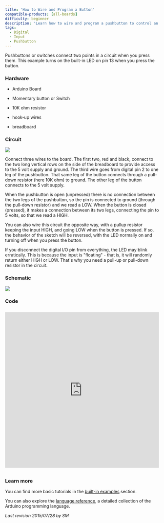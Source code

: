 ```yaml
---
title: 'How to Wire and Program a Button'
compatible-products: [all-boards]
difficulty: beginner
description: 'Learn how to wire and program a pushbutton to control an LED.'
tags: 
  - Digital
  - Input
  - Pushbutton
---
```


Pushbuttons or switches connect two points in a circuit when you press them.  This example turns on the built-in LED on pin 13 when you press the button.

### Hardware

- Arduino Board

- Momentary button or Switch

- 10K ohm resistor

- hook-up wires

- breadboard

### Circuit

![](assets/circuit.png)

Connect three wires to the board. The first two, red and black, connect to the two long vertical rows on the side of the breadboard to provide access to the 5 volt supply and ground. The third wire goes from digital pin 2 to one leg of the pushbutton.  That same leg of the button connects through a pull-down resistor (here 10K ohm) to ground. The other leg of the button connects to the 5 volt supply.

When the pushbutton is open (unpressed) there is no connection between the two legs of the pushbutton, so the pin is connected to ground (through the pull-down resistor) and we read a LOW.  When the button is closed (pressed), it makes a connection between its two legs, connecting the pin to 5 volts, so that we read a HIGH.

You can also wire this circuit the opposite way, with a pullup resistor keeping the input HIGH, and going LOW when the button is pressed.  If so, the behavior of the sketch will be reversed, with the LED normally on and turning off when you press the button.

If you disconnect the digital I/O pin from everything, the LED may blink erratically.  This is because the input is "floating" - that is, it will randomly return either HIGH or LOW.  That's why you need a pull-up or pull-down resistor in the circuit.

### Schematic


![](assets/schematic.png)

### Code

<iframe src='https://create.arduino.cc/example/builtin/02.Digital%5CButton/Button/preview?embed&snippet' style='height:510px;width:100%;margin:10px 0' frameborder='0'></iframe>

### Learn more

You can find more basic tutorials in the [built-in examples](/built-in-examples) section.

You can also explore the [language reference](https://www.arduino.cc/reference/en/), a detailed collection of the Arduino programming language.

*Last revision 2015/07/28 by SM*